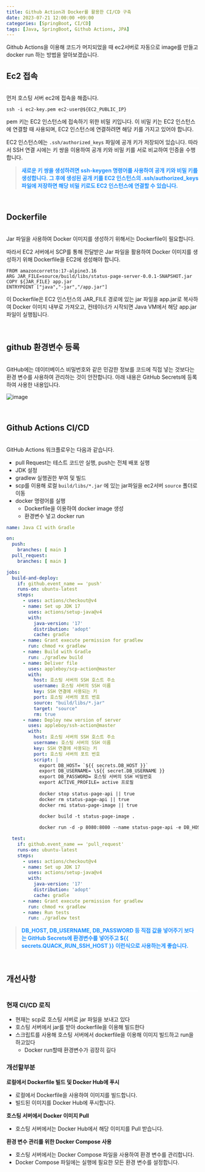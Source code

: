 ```yaml
---
title: Github Action과 Docker를 활용한 CI/CD 구축
date: 2023-07-21 12:00:00 +09:00
categories: [SpringBoot, CI/CD]
tags: [Java, SpringBoot, Github Actions, JPA]     
---
```


Github Actions을 이용해 코드가 머지되었을 때 ec2서버로 자동으로 image를 만들고 docker run 하는 방법을 알아보겠습니다.

## Ec2 접속

<hr style="height: 2px; border: none; background-color: white;" />

먼저 호스팅 서버 ec2에 접속을 해줍니다.

```shell
ssh -i ec2-key.pem ec2-user@${EC2_PUBLIC_IP}
```

pem 키는 EC2 인스턴스에 접속하기 위한 비밀 키입니다. 이 비밀 키는 EC2 인스턴스에 연결할 때 사용되며, EC2 인스턴스에 연결하려면 해당 키를 가지고 있어야 합니다.

EC2 인스턴스에는 `.ssh/authorized_keys` 파일에 공개 키가 저장되어 있습니다. 따라서 SSH 연결 시에는 키 쌍을 이용하여 공개 키와 비밀 키를 서로 비교하여 인증을 수행합니다.

> **<font color='dodgerblue'>새로운 키 쌍을 생성하려면 ssh-keygen 명령어를 사용하여 공개 키와 비밀 키를 생성합니다. 그 후에 생성된 공개 키를 EC2 인스턴스의 .ssh/authorized_keys 파일에 저장하면 해당 비밀 키로도 EC2 인스턴스에 연결할 수 있습니다.</font>**

<br>

## Dockerfile

<hr style="height: 2px; border: none; background-color: white;" />

Jar 파일을 사용하여 Docker 이미지를 생성하기 위해서는 Dockerfile이 필요합니다. 

따라서 EC2 서버에서 SCP를 통해 전달받은 Jar 파일을 활용하여 Docker 이미지를 생성하기 위해 Dockerfile을 EC2에 생성해야 합니다.

```shell
FROM amazoncorretto:17-alpine3.16
ARG JAR_FILE=source/build/libs/status-page-server-0.0.1-SNAPSHOT.jar
COPY ${JAR_FILE} app.jar
ENTRYPOINT ["java","-jar","/app.jar"]
```

이 Dockerfile은 EC2 인스턴스의 JAR_FILE 경로에 있는 jar 파일을 app.jar로 복사하여 Docker 이미지 내부로 가져오고, 컨테이너가 시작되면 Java VM에서 해당 app.jar 파일이 실행됩니다.

<br>

## github 환경변수 등록

<hr style="height: 2px; border: none; background-color: white;" />

GitHub에는 데이터베이스 비밀번호와 같은 민감한 정보를 코드에 직접 넣는 것보다는 환경 변수를 사용하여 관리하는 것이 안전합니다. 아래 내용은 GitHub Secrets에 등록하여 사용한 내용입니다.

![image](https://github.com/rlatmd0829/rlatmd0829.github.io/assets/70622731/19abf86d-cf84-4035-82b8-056d230e52f3)

<br>

## Github Actions CI/CD 

<hr style="height: 2px; border: none; background-color: white;" />

GitHub Actions 워크플로우는 다음과 같습니다.

- pull Request는 테스트 코드만 실행, push는 전체 배포 실행
- JDK 설정
- gradlew 실행권한 부여 및 빌드
- scp를 이용해 로컬 `build/libs/*.jar` 에 있는 jar파일을 ec2서버 `source` 폴더로 이동
- docker 명령어를 실행
  - Dockerfile을 이용하여 docker image 생성
  - 환경변수 넣고 docker run

```yaml
name: Java CI with Gradle

on:
  push:
    branches: [ main ]
  pull_request:
    branches: [ main ]

jobs:
  build-and-deploy:
    if: github.event_name == 'push'
    runs-on: ubuntu-latest
    steps:
      - uses: actions/checkout@v4
      - name: Set up JDK 17
        uses: actions/setup-java@v4
        with:
          java-version: '17'
          distribution: 'adopt'
          cache: gradle
      - name: Grant execute permission for gradlew
        run: chmod +x gradlew
      - name: Build with Gradle
        run: ./gradlew build
      - name: Deliver file
        uses: appleboy/scp-action@master
        with:
          host: 호스팅 서버의 SSH 호스트 주소
          username: 호스팅 서버의 SSH 이름
          key: SSH 연결에 사용되는 키
          port: 호스팅 서버의 포트 번호
          source: "build/libs/*.jar"
          target: "source"
          rm: true
      - name: Deploy new version of server
        uses: appleboy/ssh-action@master
        with:
          host: 호스팅 서버의 SSH 호스트 주소
          username: 호스팅 서버의 SSH 이름
          key: SSH 연결에 사용되는 키
          port: 호스팅 서버의 포트 번호
          script: |
            export DB_HOST= `${{ secrets.DB_HOST }}`
            export DB_USERNAME= \${{ secret.DB_USERNAME }}
            export DB_PASSWORD= 호스팅 서버의 SSH 비밀번호
            export ACTIVE_PROFILE= active 프로필
            
            docker stop status-page-api || true
            docker rm status-page-api || true
            docker rmi status-page-image || true
            
            docker build -t status-page-image .

            docker run -d -p 8080:8080 --name status-page-api -e DB_HOST=$DB_HOST -e DB_USERNAME=$DB_USERNAME -e DB_PASSWORD=$DB_PASSWORD -e SPRING_PROFILES_ACTIVE=$ACTIVE_PROFILE status-page-image:latest

  test:
    if: github.event_name == 'pull_request'
    runs-on: ubuntu-latest
    steps:
      - uses: actions/checkout@v4
      - name: Set up JDK 17
        uses: actions/setup-java@v4
        with:
          java-version: '17'
          distribution: 'adopt'
          cache: gradle
      - name: Grant execute permission for gradlew
        run: chmod +x gradlew
      - name: Run tests
        run: ./gradlew test
```

> **<font color='dodgerblue'>DB_HOST, DB_USERNAME, DB_PASSWORD 등 직접 값을 넣어주기 보다는 GitHub Secrets에 환경변수를 넣어주고 \${{ secrets.QUACK_RUN_SSH_HOST }} 이런식으로 사용하는게 좋습니다.</font>**

<br>

## 개선사항

<hr style="height: 2px; border: none; background-color: white;" />

### 현재 CI/CD 로직

- 현재는 scp로 호스팅 서버로 jar 파일을 보내고 있다
- 호스팅 서버에서 jar를 받아 dockerfile을 이용해 빌드한다
- 스크립트를 사용해 호스팅 서버에서 dockerfile을 이용해 이미지 빌드하고 run을 하고있다
  - Docker run할때 환경변수가 굉장히 길다


### 개선할부분

**로컬에서 Dockerfile 빌드 및 Docker Hub에 푸시**

- 로컬에서 Dockerfile을 사용하여 이미지를 빌드합니다.
- 빌드된 이미지를 Docker Hub에 푸시합니다.

**호스팅 서버에서 Docker 이미지 Pull**

- 호스팅 서버에서는 Docker Hub에서 해당 이미지를 Pull 받습니다. 

**환경 변수 관리를 위한 Docker Compose 사용**

- 호스팅 서버에서는 Docker Compose 파일을 사용하여 환경 변수를 관리합니다.
- Docker Compose 파일에는 실행에 필요한 모든 환경 변수를 설정합니다.

